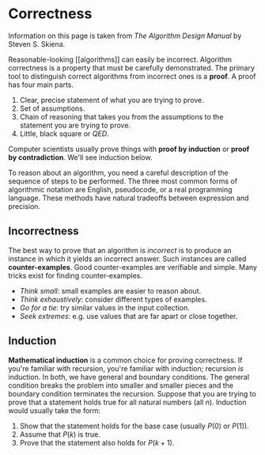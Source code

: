 # Correctness

Information on this page is taken from _The Algorithm Design Manual_ by Steven
S. Skiena.

Reasonable-looking [[algorithms]] can easily be incorrect. Algorithm correctness
is a property that must be carefully demonstrated. The primary tool to
distinguish correct algorithms from incorrect ones is a **proof**. A proof has
four main parts.

1. Clear, precise statement of what you are trying to prove.
2. Set of assumptions.
3. Chain of reasoning that takes you from the assumptions to the statement you
   are trying to prove.
4. Little, black square or _QED_.

Computer scientists usually prove things with **proof by induction** or **proof
by contradiction**. We'll see induction below.

To reason about an algorithm, you need a careful description of the sequence of
steps to be performed. The three most common forms of algorithmic notation are
English, pseudocode, or a real programming language. These methods have natural
tradeoffs between expression and precision.

## Incorrectness

The best way to prove that an algorithm is _incorrect_ is to produce an instance
in which it yields an incorrect answer. Such instances are called
**counter-examples**. Good counter-examples are verifiable and simple. Many
tricks exist for finding counter-examples.

- _Think small_: small examples are easier to reason about.
- _Think exhaustively_: consider different types of examples.
- _Go for a tie_: try similar values in the input collection.
- _Seek extremes_: e.g. use values that are far apart or close together.

## Induction

**Mathematical induction** is a common choice for proving correctness. If you're
familiar with recursion, you're familiar with induction; recursion _is_
induction. In both, we have general and boundary conditions. The general
condition breaks the problem into smaller and smaller pieces and the boundary
condition terminates the recursion. Suppose that you are trying to prove that a
statement holds true for all natural numbers (all $n$). Induction would usually
take the form:

1. Show that the statement holds for the base case (usually $P(0)$ or $P(1)$).
2. Assume that $P(k)$ is true.
3. Prove that the statement also holds for $P(k + 1)$.
